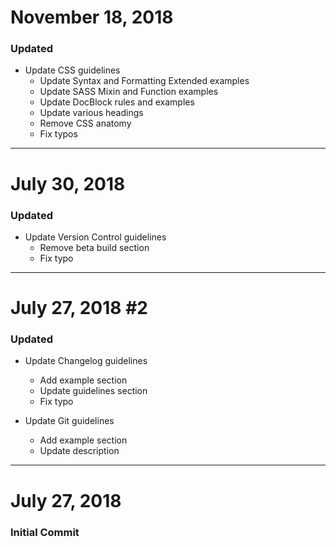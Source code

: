 # November 18, 2018

### Updated
- Update CSS guidelines
    - Update Syntax and Formatting Extended examples
    - Update SASS Mixin and Function examples
    - Update DocBlock rules and examples
    - Update various headings
    - Remove CSS anatomy
    - Fix typos


-----


# July 30, 2018

### Updated
- Update Version Control guidelines
    - Remove beta build section
    - Fix typo


-----


# July 27, 2018 #2

### Updated
- Update Changelog guidelines
    - Add example section
    - Update guidelines section
    - Fix typo

- Update Git guidelines
    - Add example section
    - Update description


-----


# July 27, 2018

### Initial Commit
